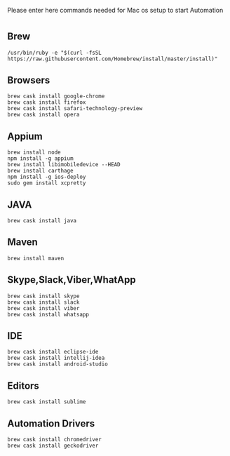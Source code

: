 Please enter here commands needed for Mac os setup to start Automation

# 
## Brew
```
/usr/bin/ruby -e "$(curl -fsSL https://raw.githubusercontent.com/Homebrew/install/master/install)"
```
## Browsers
```
brew cask install google-chrome
brew cask install firefox
brew cask install safari-technology-preview
brew cask install opera
```

## Appium
```
brew install node
npm install -g appium
brew install libimobiledevice --HEAD 
brew install carthage
npm install -g ios-deploy
sudo gem install xcpretty
```

## JAVA
```
brew cask install java
```

## Maven
```
brew install maven
```

## Skype,Slack,Viber,WhatApp
```
brew cask install skype
brew cask install slack
brew cask install viber
brew cask install whatsapp
```


## IDE
```
brew cask install eclipse-ide
brew cask install intellij-idea
brew cask install android-studio
```

## Editors
```
brew cask install sublime
```

## Automation Drivers
```
brew cask install chromedriver
brew cask install geckodriver
```
